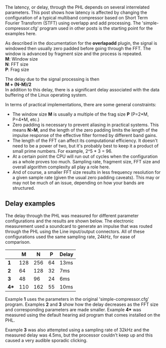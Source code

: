 The latency, or delay, through the PHL depends on several interrelated parameters. This post shows how latency is affected by changing the configuration of a typical multiband compressor based on Short Term Fourier Transform (STFT) using overlapp and add processing. The 'simple-compressor.cfg' program used in other posts is the starting point for the examples here.   

As described in the documentation for the **overlapadd** plugin, the signal is windowed then usually zero padded before going through the FFT. The window is advanced by fragment size and the process is repeated.  
		**M**: Window size   
		**N**: FFT size  
		**P**: Frag size   

The delay due to the signal processing is then   
**M + (N-M)/2**   
In addition to this delay, there is a significant delay associated with the data buffering of the Linux operating system.

In terms of practical implementations, there are some general constraints:   
- The window size **M** is usually a multiple of the frag size **P** (P=2\*M, P=4\*M, etc.)   
- Zero padding is necessary to prevent aliasing in practical systems. This means **N**>**M**, and the length of the zero padding limits the length of the impulse response of the effective filter formed by different band gains.   
- The length of the FFT can affect its computational efficiency. It doesn't need to be a power of two, but it's probably best to keep it a product of small prime numbers. For example, 2^5 * 3 = 96.   
- At a certain point the CPU will run out of cycles when the configuration as a whole proves too much. Sampling rate, fragment size, FFT size and overall algorithm complexity all play a role here.
- And of course, a smaller FFT size results in less frequency resolution for a given sample rate (given the usual zero padding caveats). This may or may not be much of an issue, depending on how your bands are structured.

## Delay examples

The delay through the PHL was measured for different parameter configurations and the results are shown below. The electronic measurement used a soundcard to generate an impulse that was routed through the PHL using the Line input/output connectors. All of these configurations used the same sampling rate, 24kHz, for ease of comparison. 

 
|| M | N | P | Delay | 
|---|---|---|---|---------------|
| **1** | 128 | 256 | 64 | 13ms |
| **2** | 64 | 128 | 32 | 7ms |
| **3**| 48 | 96| 24| 6ms |
| **4\***| 110 | 162 | 55| 10ms |
   
Example **1** uses the parameters in the original 'simple-compressor.cfg' program. Examples **2** and **3** show how the delay decreases as the FFT size and corresponding parameters are made smaller. Example **4\*** was measured using the default hearing aid program that comes installed on the PHL.   

Example **3** was also attempted using a sampling rate of 32kHz and the measured delay was 4.5ms, but the processor couldn't keep up and this caused a very audible sporadic clicking.   





